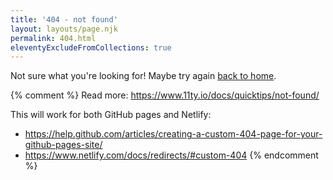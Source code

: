 ```yaml
---
title: '404 - not found'
layout: layouts/page.njk
permalink: 404.html
eleventyExcludeFromCollections: true
---
```


Not sure what you're looking for! Maybe try again [back to home](/).

{% comment %}
Read more: https://www.11ty.io/docs/quicktips/not-found/

This will work for both GitHub pages and Netlify:

- https://help.github.com/articles/creating-a-custom-404-page-for-your-github-pages-site/
- https://www.netlify.com/docs/redirects/#custom-404
  {% endcomment %}
